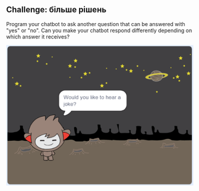 ## Challenge: більше рішень

Program your chatbot to ask another question that can be answered with "yes" or "no". Can you make your chatbot respond differently depending on which answer it receives?

![screenshot](images/chatbot-joke.png)